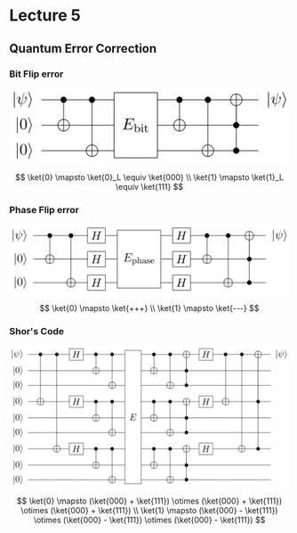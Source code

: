 # Lecture 5

## Quantum Error Correction

### Bit Flip error

![](.graphics/2023-03-21-21-19-42.png)

$$
\ket{0} \mapsto \ket{0}_L \equiv \ket{000} \\
\ket{1} \mapsto \ket{1}_L \equiv \ket{111}
$$

### Phase Flip error

![](.graphics/2023-03-21-21-20-14.png)

$$
\ket{0} \mapsto \ket{+++} \\
\ket{1} \mapsto \ket{---}
$$

### Shor's Code

![](.graphics/2023-03-21-21-20-29.png)

$$
\ket{0} \mapsto (\ket{000} + \ket{111}) \otimes (\ket{000} + \ket{111}) \otimes (\ket{000} + \ket{111}) \\
\ket{1} \mapsto (\ket{000} - \ket{111}) \otimes (\ket{000} - \ket{111}) \otimes (\ket{000} - \ket{111})
$$